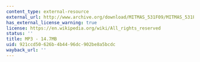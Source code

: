```yaml
---
content_type: external-resource
external_url: http://www.archive.org/download/MITMAS_531F09/MITMAS_531F09_lec03_1.mp3
has_external_license_warning: true
license: https://en.wikipedia.org/wiki/All_rights_reserved
status: ''
title: MP3 - 14.7MB
uid: 921ccd50-626b-4b44-96dc-902be8a5bcdc
wayback_url: ''
---
```

